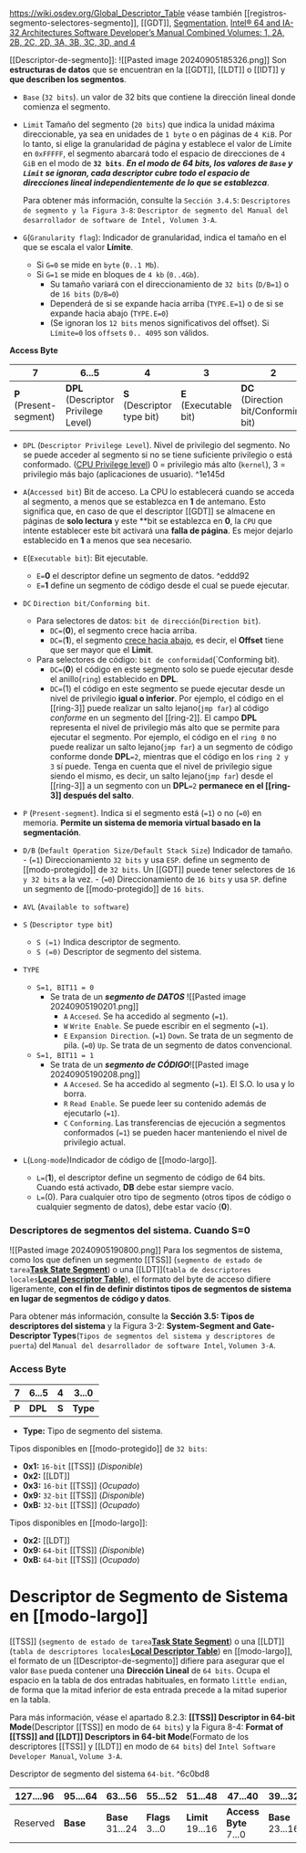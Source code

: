 https://wiki.osdev.org/Global_Descriptor_Table
véase también [[registros-segmento-selectores-segmento]], [[GDT]], [Segmentation](https://wiki.osdev.org/Segmentation "Segmentation"), [Intel® 64 and IA-32 Architectures Software Developer’s Manual Combined Volumes: 1, 2A, 2B, 2C, 2D, 3A, 3B, 3C, 3D, and 4](https://www.intel.com/content/www/us/en/content-details/782158/intel-64-and-ia-32-architectures-software-developer-s-manual-combined-volumes-1-2a-2b-2c-2d-3a-3b-3c-3d-and-4.html?wapkw=intel%2064%20and%20ia-32%20architectures%20software%20developer%27s%20manual&docid=782161)

[[Descriptor-de-segmento]]:
![[Pasted image 20240905185326.png]]
Son **estructuras de datos** que se encuentran en la [[GDT]], [[LDT]] o [[IDT]] y **que describen los segmentos**. 
- ``Base`` (``32 bits``). un valor de 32 bits que contiene la dirección lineal donde comienza el segmento.
- `Limit` Tamaño del segmento (``20 bits``) que indica la unidad máxima direccionable, ya sea en unidades de `1 byte` o en páginas de `4 KiB`. Por lo tanto, si elige la granularidad de página y establece el valor de Límite en `0xFFFFF`, el segmento abarcará todo el espacio de direcciones de `4 GiB` en el modo de **`32 bits`**.
	 _**En el modo de 64 bits, los valores de `Base` y `Limit` se ignoran, cada descriptor cubre todo el espacio de direcciones lineal independientemente de lo que se establezca**_.

	Para obtener más información, consulte la `Sección 3.4.5`: `Descriptores de segmento y la Figura 3-8`: `Descriptor de segmento del Manual del desarrollador de software de Intel, Volumen 3-A`.

- `G`(`Granularity flag`): Indicador de granularidad, indica el tamaño en el que se escala el valor **Límite**.
	- Si ``G=0`` se mide en ``byte`` (``0..1 Mb``). 
	- Si ``G=1`` se mide en bloques de ``4 kb`` (``0..4Gb``). 
		- Su tamaño variará con el direccionamiento de ``32 bits`` (``D/B=1``) o de ``16 bits`` (``D/B=0``) 
		- Dependerá de si se expande hacia arriba (``TYPE.E=1``) o de si se expande hacia abajo (``TYPE.E=0``)
		- (Se ignoran los ``12 bits`` menos significativos del offset). Si ``Límite=0`` los ``offsets`` ``0.. 4095`` son válidos.
	
**Access Byte**

| 7                          | 6...5                                   | 4                              | 3                         | 2                                        | 1                                     | 0                       |
| -------------------------- | --------------------------------------- | ------------------------------ | ------------------------- | ---------------------------------------- | ------------------------------------- | ----------------------- |
| **P**<br>(Present-segment) | **DPL**<br>(Descriptor Privilege Level) | **S**<br>(Descriptor type bit) | **E**<br>(Executable bit) | **DC**<br>(Direction bit/Conforming bit) | **RW**<br>(Readable bit/Writable bit) | **A**<br>(Accessed bit) |
- `DPL` (``Descriptor Privilege Level``). Nivel de privilegio del segmento. No se puede acceder al segmento si no se tiene suficiente privilegio o está conformado. ([CPU Privilege level](https://wiki.osdev.org/Security#Rings "Security")) 0 = privilegio más alto (`kernel`), 3 = privilegio más bajo (aplicaciones de usuario). ^1e145d
- `A`(`Accessed bit`) Bit de acceso. La CPU lo establecerá cuando se acceda al segmento, a menos que se establezca en **1** de antemano. Esto significa que, en caso de que el descriptor [[GDT]] se almacene en páginas de **solo lectura** y este **bit se establezca en **0**, la `CPU` que intente establecer este bit activará una __falla de página__. Es mejor dejarlo establecido en **1** a menos que sea necesario.
- `E`(`Executable bit`): Bit ejecutable. 
	- `E=`**0** el descriptor define un segmento de datos.  ^eddd92
	- `E=`**1** define un segmento de código desde el cual se puede ejecutar.
- `DC` `Direction bit/Conforming bit`.
	- Para selectores de datos: `bit de dirección`(`Direction bit`). 
		- `DC=`(**0**), el segmento crece hacia arriba. 
		- `DC=`(**1**), el segmento [crece hacia abajo](https://wiki.osdev.org/Expand_Down "Expand Down"), es decir, el **Offset** tiene que ser mayor que el **Limit**.
	- Para selectores de código: `bit de conformidad`(`Conforming bit).
		- `DC=`(**0**) el código en este segmento solo se puede ejecutar desde el anillo(`ring`) establecido en **DPL**.
		- `DC=`(1) el código en este segmento se puede ejecutar desde un nivel de privilegio **igual o inferior**. 
		 Por ejemplo, el código en el [[ring-3]] puede realizar un salto lejano(`jmp far`) al código _conforme_ en un segmento del [[ring-2]]. El campo **DPL** representa el nivel de privilegio más alto que se permite para ejecutar el segmento. Por ejemplo, el código en el `ring 0` no puede realizar un salto lejano(`jmp far`) a un segmento de código conforme donde **DPL**`=2`, mientras que el código en los `ring 2 y 3` sí puede. Tenga en cuenta que el nivel de privilegio sigue siendo el mismo, es decir, un salto lejano(`jmp far`) desde el [[ring-3]] a un segmento con un **DPL**`=2` **permanece en el [[ring-3]] después del salto**.
- ``P`` (``Present-segment``). Indica si el segmento está (``=1``) o no (``=0``) en memoria. **Permite un sistema de memoria virtual basado en la segmentación**.
- ``D/B`` (``Default Operation Size/Default Stack Size``)  Indicador de tamaño.
		- (``=1``) Direccionamiento ``32 bits`` y usa ``ESP``. define un segmento de [[modo-protegido]] de `32 bits`. Un [[GDT]] puede tener selectores de `16 y 32 bits` a la vez.
		- (``=0``) Direccionamiento de ``16 bits`` y usa ``SP``. define un segmento de [[modo-protegido]] de `16 bits`.
		
- ``AVL`` (``Available to software``)
- `S` (`Descriptor type bit`)
	- ``S (=1)`` Indica descriptor de segmento. 
	- ``S (=0)`` Descriptor de segmento del sistema.
- ``TYPE`` 
	- ``S=1, BIT11 = 0 ``
		- Se trata de un ___segmento de DATOS___  ![[Pasted image 20240905190201.png]]
			- ``A`` ``Accesed``. Se ha accedido al segmento (``=1``).
			- ``W`` ``Write Enable``. Se puede escribir en el segmento (``=1``). 
			- ``E`` ``Expansion Direction``. (``=1``) ``Down``. Se trata de un segmento de pila. (``=0``) ``Up``. Se trata de un segmento de datos convencional. 
	- ``S=1, BIT11 = 1 ``
		- Se trata de un ___segmento de CÓDIGO___![[Pasted image 20240905190208.png]]
			- ``A`` ``Accesed``. Se ha accedido al segmento (``=1``). El S.O. lo usa y lo borra. 
			- ``R`` ``Read Enable``. Se puede leer su contenido además de ejecutarlo (``=1``). 
			- ``C`` ``Conforming``. Las transferencias de ejecución a segmentos conformados (``=1``) se pueden hacer manteniendo el nivel de privilegio actual.
- `L`(`Long-mode`)Indicador de código de [[modo-largo]]. 
	- `L=`(**1**), el descriptor define un segmento de código de 64 bits. Cuando está activado, **DB** debe estar siempre vacío. 
	- `L=`(0). Para cualquier otro tipo de segmento (otros tipos de código o cualquier segmento de datos), debe estar vacío (**0**).

### Descriptores de segmentos del sistema. Cuando S=0
![[Pasted image 20240905190800.png]]
Para los segmentos de sistema, como los que definen un segmento [[TSS]] (`segmento de estado de tarea`**[Task State Segment](https://wiki.osdev.org/Task_State_Segment "Task State Segment")**) o una [[LDT]](`tabla de descriptores locales`**[Local Descriptor Table](https://wiki.osdev.org/Local_Descriptor_Table "Local Descriptor Table")**), el formato del byte de acceso difiere ligeramente, **con el fin de definir distintos tipos de segmentos de sistema en lugar de segmentos de código y datos**.

Para obtener más información, consulte la **Sección 3.5: Tipos de descriptores del sistema** y la Figura 3-2: **System-Segment and Gate-Descriptor Types**(`Tipos de segmentos del sistema y descriptores de puerta`) del `Manual del desarrollador de software Intel`, `Volumen 3-A`.

### Access Byte

| 7     | 6...5   | 4     | 3...0    |
| ----- | ------- | ----- | -------- |
| **P** | **DPL** | **S** | **Type** |
- **Type:**  Tipo de segmento del sistema.

Tipos disponibles en [[modo-protegido]] de `32 bits`:
- **0x1:** `16-bit` [[TSS]] (_Disponible_)
- **0x2:** [[LDT]]
- **0x3:** `16-bit` [[TSS]] (_Ocupado_)
- **0x9:** `32-bit` [[TSS]] (_Disponible_)
- **0xB:** `32-bit` [[TSS]] (_Ocupado_)

Tipos disponibles en [[modo-largo]]:
- **0x2:** [[LDT]]
- **0x9:** `64-bit` [[TSS]] (_Disponible_)
- **0xB:** `64-bit` [[TSS]] (_Ocupado_)

# Descriptor de Segmento de Sistema en [[modo-largo]]
[[TSS]] (`segmento de estado de tarea`**[Task State Segment](https://wiki.osdev.org/Task_State_Segment "Task State Segment")**) o una [[LDT]](`tabla de descriptores locales`**[Local Descriptor Table](https://wiki.osdev.org/Local_Descriptor_Table "Local Descriptor Table")**) en [[modo-largo]], el formato de un [[Descriptor-de-segmento]] difiere para asegurar que el valor `Base` pueda contener una **Dirección Lineal** de `64 bits`. Ocupa el espacio en la tabla de dos entradas habituales, en formato `little endian`, de forma que la mitad inferior de esta entrada precede a la mitad superior en la tabla.

Para más información, véase el apartado 8.2.3: **[[TSS]] Descriptor in 64-bit Mode**(Descriptor [[TSS]] en modo de `64 bits`) y la Figura 8-4: **Format of [[TSS]] and [[LDT]] Descriptors in 64-bit Mode**(Formato de los descriptores [[TSS]] y [[LDT]] en modo de `64 bits`) del `Intel Software Developer Manual`, `Volume 3-A`. 

Descriptor de segmento del sistema `64-bit`. ^6c0bd8

| 127....96 | 95....64 | 63...56               | 55...52              | 51...48                | 47...40                    | 39...32               | 31...16              | 15...0                |
| --------- | -------- | --------------------- | -------------------- | ---------------------- | -------------------------- | --------------------- | -------------------- | --------------------- |
| Reserved  | **Base** | **Base**  <br>31...24 | **Flags**  <br>3...0 | **Limit**  <br>19...16 | **Access Byte**  <br>7...0 | **Base**  <br>23...16 | **Base**  <br>15...0 | **Limit**  <br>15...0 |


